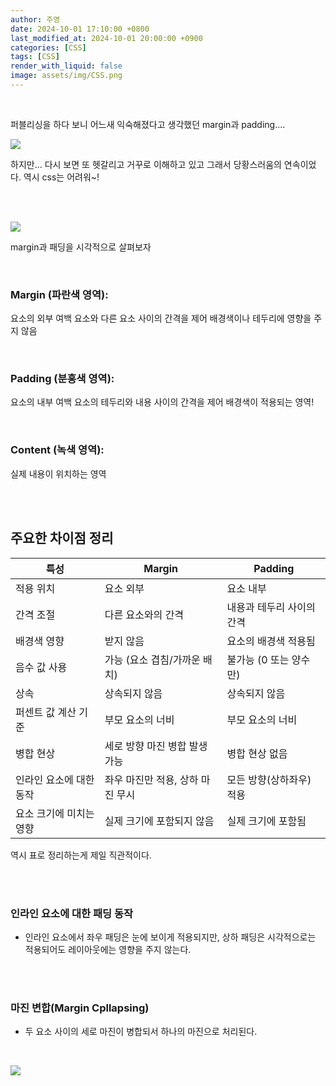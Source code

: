 ```yaml
---
author: 주영
date: 2024-10-01 17:10:00 +0800
last_modified_at: 2024-10-01 20:00:00 +0900
categories: [CSS]
tags: [CSS]
render_with_liquid: false
image: assets/img/CSS.png
---
```


<br>


퍼블리싱을 하다 보니 어느새 익숙해졌다고 생각했던 margin과 padding....
<br>


![](https://velog.velcdn.com/images/jjassb404/post/5155d289-784e-4e9f-8f2b-be046a82383b/image.png)
<br>

하지만... 다시 보면 또 헷갈리고 거꾸로 이해하고 있고 그래서 당황스러움의 연속이었다. 
역시 css는 어려워~!


<br>


<br>


![](https://velog.velcdn.com/images/jjassb404/post/5e1e54c3-514a-47a3-8560-b09d4ea5175a/image.png)
<br>


margin과 패딩을 시각적으로 살펴보자

<br>


### Margin (파란색 영역):
요소의 외부 여백
요소와 다른 요소 사이의 간격을 제어
배경색이나 테두리에 영향을 주지 않음

<br>



### Padding (분홍색 영역):
요소의 내부 여백
요소의 테두리와 내용 사이의 간격을 제어
배경색이 적용되는 영역!


<br>


### Content (녹색 영역):
실제 내용이 위치하는 영역

<br>


<br>



## 주요한 차이점 정리

| 특성 | Margin | Padding |
|------|--------|---------|
| 적용 위치 | 요소 외부 | 요소 내부 |
| 간격 조절 | 다른 요소와의 간격 | 내용과 테두리 사이의 간격 |
| 배경색 영향 | 받지 않음 | 요소의 배경색 적용됨 |
| 음수 값 사용 | 가능 (요소 겹침/가까운 배치) | 불가능 (0 또는 양수만) |
| 상속 | 상속되지 않음 | 상속되지 않음 |
| 퍼센트 값 계산 기준 | 부모 요소의 너비 | 부모 요소의 너비 |
| 병합 현상 | 세로 방향 마진 병합 발생 가능 | 병합 현상 없음 |
| 인라인 요소에 대한 동작 | 좌우 마진만 적용, 상하 마진 무시 | 모든 방향(상하좌우) 적용 |
| 요소 크기에 미치는 영향 | 실제 크기에 포함되지 않음 | 실제 크기에 포함됨 |


역시 표로 정리하는게 제일 직관적이다.

<br>


<br>


### 인라인 요소에 대한 패딩 동작
* 인라인 요소에서 좌우 패딩은 눈에 보이게 적용되지만, 상하 패딩은 시각적으로는 적용되어도 레이아웃에는 영향을 주지 않는다.

  
<br>


<br>


### 마진 변합(Margin Cpllapsing)
* 두 요소 사이의 세로 마진이 병합되서 하나의 마진으로 처리된다. 
<br>


![](https://velog.velcdn.com/images/jjassb404/post/65802a20-05ee-4aa2-9727-df97b4948f84/image.png)
